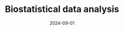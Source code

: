 ---
layout: post
date: 2024-09-01
inline: true
title: Biostatistical data analysis
university: National Tsing Hua University
semester: Fall 2024
past: false
external_page: 
---